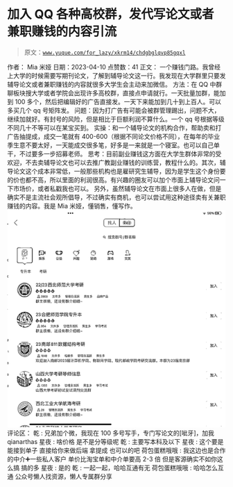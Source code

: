 # 加入 QQ 各种高校群，发代写论文或者兼职赚钱的内容引流

> 原文：[`www.yuque.com/for_lazy/xkrm14/chdgbglqvp85gqxl`](https://www.yuque.com/for_lazy/xkrm14/chdgbglqvp85gqxl)

<ne-p id="u52225011" data-lake-id="u52225011">作者： Mia 米娅</ne-p> <ne-p id="u3f186772" data-lake-id="u3f186772">日期：2023-04-10</ne-p> <ne-p id="u8c79eb70" data-lake-id="u8c79eb70">点赞数：41</ne-p> <ne-hole id="u3871dad8" data-lake-id="u3871dad8"><ne-card data-card-name="hr" data-card-type="block" id="EMoFj" data-event-boundary="card"><ne-p id="ude67179c" data-lake-id="ude67179c">正文：</ne-p> <ne-p id="ub47da7e4" data-lake-id="ub47da7e4">一个赚钱门路。我曾经上大学的时候需要写期刊论文，了解到辅导论文这一行。我发现在大学群里只要发辅导论文或者兼职赚钱的内容就很多大学生会主动来加微信。 方法：在 QQ 中群聊板块搜大学或者学院会出现许多高校群，直接点申请就行。一天批量加群，能加到 100 多个，然后把编辑好的广告直接发。一天下来能加到几十到上百人。可以多买几个 qq 号矩阵发。 问题：因为打广告有可能会被群管理踢出，问题不大，继续加就好。有封号的风险，但是相比于巨额利润不算什么。一个 qq 号根据等级不同几十不等可以在某宝买到。 实操：和一个辅导论文的机构合作，帮助卖和打广告抽提成，成交一笔就有 400-600（根据不同论文价格不同），在每年的毕业季生意不要太好，一天能成交很多笔，好多是一来就是一个寝室。也可以自己单干，不过要多一步招募老师。 思考：目前副业赚钱这方面在大学生群体非常的受欢迎，不去卖辅导论文也可以去推广教副业赚钱的训练营，教程什么的。其次，辅导论文这个成本非常低，一般那些机构也是雇研究生辅导，因为是学生这个身份要的价也都不高，所以里面的利润很高。有兴趣的圈友可以加个市面上辅导论文问一下市场价，或者私戳我也可以。 另外，虽然辅导论文在市面上很多人在做，但是确实不是主流社会观所倡导，不过确实有商机，也可以尝试用这种途径卖有关兼职赚钱的内容。我是 Mia 米娅，懂销售，懂写作。</ne-p> <ne-p id="u07005858" data-lake-id="u07005858"><ne-card data-card-name="image" data-card-type="inline" id="Dpt1g" data-event-boundary="card">![](img/e92389a616fbe60266065df961dc9ed4.png)</ne-card></ne-p> <ne-hole id="u3b8d0bb0" data-lake-id="u3b8d0bb0"><ne-card data-card-name="hr" data-card-type="block" id="z6dZW" data-event-boundary="card"><ne-p id="u2b8621d3" data-lake-id="u2b8621d3">评论区：</ne-p> <ne-p id="u3e040964" data-lake-id="u3e040964">乾 : 兄弟加个微，我现在 100 多号写手，专门写论文的[呲牙]，加我 qianarthas</ne-p> <ne-p id="u7733c34c" data-lake-id="u7733c34c">星夜 : 啥价格 是不是分等级呢</ne-p> <ne-p id="u8693aac4" data-lake-id="u8693aac4">乾 : 主要写本科及以下</ne-p> <ne-p id="u779ee1b2" data-lake-id="u779ee1b2">星夜 : 这个要是能接到单子 直接给你来做后端 拿提成 也可以的吧</ne-p> <ne-p id="u9e9042bc" data-lake-id="u9e9042bc">荷包蛋糕哦哦 : 我这边也是合作的中介➕一些私人客户 单价比淘宝单和中介单要高 2-3 倍 但是客源确实不如你这么搞 搞的多</ne-p> <ne-p id="ubf7175d5" data-lake-id="ubf7175d5">星夜 : 是的</ne-p> <ne-p id="u0a52cb10" data-lake-id="u0a52cb10">乾 : 一起一起，哈哈互通有无</ne-p> <ne-p id="u3362a64a" data-lake-id="u3362a64a">荷包蛋糕哦哦 : 哈哈怎么互通</ne-p> <ne-hole id="u02185ef1" data-lake-id="u02185ef1"><ne-card data-card-name="hr" data-card-type="block" id="i9r8V" data-event-boundary="card"><ne-p id="u7b5cc6b3" data-lake-id="u7b5cc6b3">公众号懒人找资源，懒人专属群分享</ne-p></ne-card></ne-hole></ne-card></ne-hole></ne-card></ne-hole>